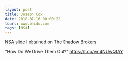 ```yaml
---
layout: post
title: Joseph Cox
date: 2018-07-16 00:00:22
tourl: www.baidu.com
tags: [NSA]
---
```

NSA slide I obtained on The Shadow Brokers

"How Do We Drive Them Out?" https://t.co/ym4NUwQtAY